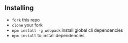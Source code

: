 ## Installing
* `fork` this repo
* `clone` your fork
* `npm install -g webpack` install global cli dependencies
* `npm install` to install dependencies